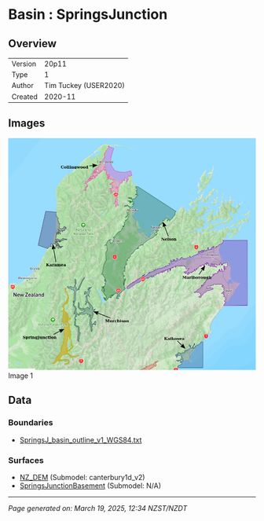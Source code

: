 # Basin : SpringsJunction

## Overview
|         |                     |
|---------|---------------------|
| Version | 20p11           |
| Type    | 1        |
| Author  | Tim Tuckey (USER2020)            |
| Created | 2020-11           |


## Images
![](../images/basins/SI_north.png) Image 1

## Data
### Boundaries
- [SpringsJ_basin_outline_v1_WGS84.txt](../../velocity_modelling/Data/USER20_BASINS/SpringsJ_basin_outline_v1_WGS84.txt)

### Surfaces
- [NZ_DEM](../../velocity_modelling/Data/DEM/NZ_DEM_HD.in) (Submodel: canterbury1d_v2)
- [SpringsJunctionBasement](../../velocity_modelling/Data/USER20_BASINS/SpringsJunctionBasin_WGS84_500m_v12v11v2020.in) (Submodel: N/A)

---
*Page generated on: March 19, 2025, 12:34 NZST/NZDT*
